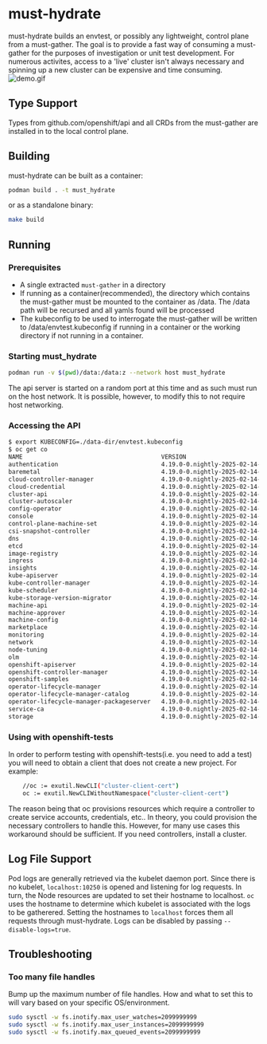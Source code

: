 # must-hydrate

must-hydrate builds an envtest, or possibly any lightweight, control plane from a must-gather. The goal is to provide a fast way of consuming
a must-gather for the purposes of investigation or unit test development. For numerous activites, access to a 'live' cluster isn't always necessary
and spinning up a new cluster can be expensive and time consuming. 
![demo.gif](./docs/demo.gif)

## Type Support

Types from github.com/openshift/api and all CRDs from the must-gather are installed in to the local control plane. 

## Building

must-hydrate can be built as a container:

```sh
podman build . -t must_hydrate
```

or as a standalone binary:

```sh
make build
```

## Running

### Prerequisites

- A single extracted `must-gather` in a directory
- If running as a container(recommended), the directory which contains the must-gather must be mounted to the container as /data.
  The /data path will be recursed and all yamls found will be processed
- The kubeconfig to be used to interrogate the must-gather will be written to /data/envtest.kubeconfig if running in a container or the working
  directory if not running in a container.

### Starting must_hydrate
```sh
podman run -v $(pwd)/data:/data:z --network host must_hydrate
```

The api server is started on a random port at this time and as such must run on the host network. It is possible, however, to 
modify this to not require host networking.

### Accessing the API

```sh
$ export KUBECONFIG=./data-dir/envtest.kubeconfig
$ oc get co
NAME                                       VERSION                              AVAILABLE   PROGRESSING   DEGRADED   SINCE
authentication                             4.19.0-0.nightly-2025-02-14-215306   True        False         False      7d11h
baremetal                                  4.19.0-0.nightly-2025-02-14-215306   True        False         False      7d12h
cloud-controller-manager                   4.19.0-0.nightly-2025-02-14-215306   True        False         False      7d12h
cloud-credential                           4.19.0-0.nightly-2025-02-14-215306   True        False         False      7d12h
cluster-api                                4.19.0-0.nightly-2025-02-14-215306   True        False         False      7d12h
cluster-autoscaler                         4.19.0-0.nightly-2025-02-14-215306   True        False         False      7d12h
config-operator                            4.19.0-0.nightly-2025-02-14-215306   True        False         False      7d12h
console                                    4.19.0-0.nightly-2025-02-14-215306   True        False         False      7d11h
control-plane-machine-set                  4.19.0-0.nightly-2025-02-14-215306   True        False         False      7d12h
csi-snapshot-controller                    4.19.0-0.nightly-2025-02-14-215306   True        False         False      7d12h
dns                                        4.19.0-0.nightly-2025-02-14-215306   True        False         False      7d11h
etcd                                       4.19.0-0.nightly-2025-02-14-215306   True        False         False      7d12h
image-registry                             4.19.0-0.nightly-2025-02-14-215306   True        False         False      7d11h
ingress                                    4.19.0-0.nightly-2025-02-14-215306   True        False         False      7d11h
insights                                   4.19.0-0.nightly-2025-02-14-215306   True        False         False      7d12h
kube-apiserver                             4.19.0-0.nightly-2025-02-14-215306   True        False         False      7d12h
kube-controller-manager                    4.19.0-0.nightly-2025-02-14-215306   True        False         False      7d12h
kube-scheduler                             4.19.0-0.nightly-2025-02-14-215306   True        False         False      7d12h
kube-storage-version-migrator              4.19.0-0.nightly-2025-02-14-215306   True        False         False      7d12h
machine-api                                4.19.0-0.nightly-2025-02-14-215306   True        False         False      7d11h
machine-approver                           4.19.0-0.nightly-2025-02-14-215306   True        False         False      7d12h
machine-config                             4.19.0-0.nightly-2025-02-14-215306   True        False         False      7d12h
marketplace                                4.19.0-0.nightly-2025-02-14-215306   True        False         False      7d12h
monitoring                                 4.19.0-0.nightly-2025-02-14-215306   True        False         False      7d11h
network                                    4.19.0-0.nightly-2025-02-14-215306   True        False         False      7d12h
node-tuning                                4.19.0-0.nightly-2025-02-14-215306   True        False         False      7d11h
olm                                        4.19.0-0.nightly-2025-02-14-215306   True        False         False      7d11h
openshift-apiserver                        4.19.0-0.nightly-2025-02-14-215306   True        False         False      7d11h
openshift-controller-manager               4.19.0-0.nightly-2025-02-14-215306   True        False         False      7d12h
openshift-samples                          4.19.0-0.nightly-2025-02-14-215306   True        False         False      7d11h
operator-lifecycle-manager                 4.19.0-0.nightly-2025-02-14-215306   True        False         False      7d12h
operator-lifecycle-manager-catalog         4.19.0-0.nightly-2025-02-14-215306   True        False         False      7d12h
operator-lifecycle-manager-packageserver   4.19.0-0.nightly-2025-02-14-215306   True        False         False      7d11h
service-ca                                 4.19.0-0.nightly-2025-02-14-215306   True        False         False      7d12h
storage                                    4.19.0-0.nightly-2025-02-14-215306   True        False         False      7d12h
```

### Using with openshift-tests

In order to perform testing with openshift-tests(i.e. you need to add a test) you will need to obtain a client that does not create a new project. For example:

```sh
	//oc := exutil.NewCLI("cluster-client-cert")
	oc := exutil.NewCLIWithoutNamespace("cluster-client-cert")
```
The reason being that oc provisions resources which require a controller to create service accounts, credentials, etc.. In theory, you could provision the necessary controllers to handle this.
However, for many use cases this workaround should be sufficient.  If you need controllers, install a cluster.

## Log File Support

Pod logs are generally retrieved via the kubelet daemon port. Since there is no kubelet, `localhost:10250` is opened and listening for log requests. In turn, the Node resources are updated to set their hostname to localhost.  `oc` uses the hostname to determine which kubelet is associated with the logs to be gatherered. Setting the hostnames to `localhost` forces them all requests through must-hydrate.
Logs can be disabled by passing `--disable-logs=true`.

## Troubleshooting

### Too many file handles

Bump up the maximum number of file handles. How and what to set this to will vary based on your specific OS/environment.
```sh
sudo sysctl -w fs.inotify.max_user_watches=2099999999
sudo sysctl -w fs.inotify.max_user_instances=2099999999
sudo sysctl -w fs.inotify.max_queued_events=2099999999
```

